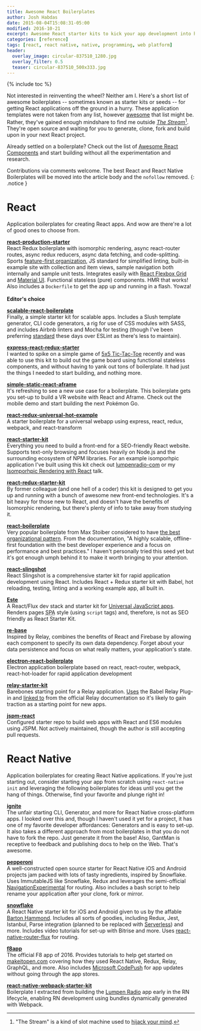 ```yaml
---
title: Awesome React Boilerplates
author: Josh Habdas
date: 2015-08-04T15:08:31-05:00
modified: 2016-10-21
excerpt: Awesome React starter kits to kick your app development into high gear.
categories: [reference]
tags: [react, react native, native, programming, web platform]
header:
  overlay_image: circular-837510_1280.jpg
  overlay_filter: 0.5
  teaser: circular-837510_500x333.jpg
---
```

{% include toc %}

Not interested in reinventing the wheel? Neither am I. Here's a short list of awesome boilerplates -- sometimes known as starter kits or seeds -- for getting React applications off the ground in a hurry. These application templates were not taken from any list, however <a rel="nofollow" href="https://github.com/sindresorhus/awesome">awesome</a> that list might be. Rather, they've gained enough mindshare to find me outside [*The Stream*](https://medium.com/matter/the-web-we-have-to-save-2eb1fe15a426)[^1]. They're open source and waiting for you to generate, clone, fork and build upon in your next React project.

Already settled on a boilerplate? Check out the list of [Awesome React Components](/awesome-react-components) and start building without all the experimentation and research.

Contributions via comments welcome. The best React and React Native Boilerplates will be moved into the article body and the `nofollow` removed.
{: .notice }

# React

Application boilerplates for creating React apps. And wow are there're a lot of good ones to choose from.

**[react-production-starter](https://github.com/jaredpalmer/react-production-starter)**
<br>React Redux boilerplate with isomorphic rendering, async react-router routes, async redux reducers, async data fetching, and code-splitting. Sports [feature-first organization](https://medium.com/front-end-hacking/the-secret-to-organization-in-functional-programming-913484e85fc9), JS standard for simplified linting, built-in example site with collection and item views, sample navigation both internally and sample unit tests. Integrates easily with [React Flexbox Grid](http://roylee0704.github.io/react-flexbox-grid/) and [Material UI](http://www.material-ui.com/). Functional stateless (pure) components. HMR that works! Also includes a `Dockerfile` to get the app up and running in a flash. Yowza!
<br><br>**Editor's choice**

**[scalable-react-boilerplate](https://github.com/RyanCCollins/scalable-react-boilerplate)**
<br>Finally, a simple starter kit for scalable apps. Includes a Slush template generator, CLI code generators, a rig for use of CSS modules with SASS, and includes Airbnb linters and Mocha for testing (though I've been preferring [standard](http://standardjs.com) these days over ESLint as there's less to maintain).

**[express-react-redux-starter](https://github.com/DimitriMikadze/express-react-redux-starter)**
<br>I wanted to spike on a simple game of [5x5 Tic-Tac-Toe](https://github.com/jhabdas/tictactoe/) recently and was able to use this kit to build out the game board using functional stateless components, and without having to yank out tons of boilerplate. It had just the things I needed to start building, and nothing more.

**[simple-static-react-aframe](https://github.com/Jon-Biz/simple-static-react-aframe)**
<br>It's refreshing to see a new use case for a boilerplate. This boilerplate gets you set-up to build a VR website with React and Aframe. Check out the mobile demo and start building the next Pokémon Go.

**[react-redux-universal-hot-example](https://github.com/erikras/react-redux-universal-hot-example/)**
<br>A starter boilerplate for a universal webapp using express, react, redux, webpack, and react-transform

**[react-starter-kit](https://github.com/kriasoft/react-starter-kit)**
<br>Everything you need to build a front-end for a SEO-friendly React website. Supports text-only browsing and focuses heavily on Node.js and the surrounding ecosystem of NPM libraries. For an example isomporhpic application I've built using this kit check out [lumpenradio-com](https://github.com/jhabdas/lumpenradio-com) or my [Isomporhpic Rendering with React](/talks/isomorphic-rendering-react/) talk.

**[react-redux-starter-kit](https://github.com/davezuko/react-redux-starter-kit)**
<br>By former colleague (and one hell of a coder) this kit is designed to get you up and running with a bunch of awesome new front-end technologies. It's a bit heavy for those new to React, and doesn't have the benefits of Isomorphic rendering, but there's plenty of info to take away from studying it.

**[react-boilerplate](https://github.com/mxstbr/react-boilerplate)**
<br>Very popular boilerplate from Max Stoiber considered to have [the best organizational pattern](https://medium.com/front-end-hacking/the-secret-to-organization-in-functional-programming-913484e85fc9). From the documentation, "A highly scalable, offline-first foundation with the best developer experience and a focus on performance and best practices." I haven't personally tried this seed yet but it's got enough umph behind it to make it worth bringing to your attention.

**[react-slingshot](https://github.com/coryhouse/react-slingshot)**
<br>React Slingshot is a comprehensive starter kit for rapid application development using React. Includes React + Redux starter kit with Babel, hot reloading, testing, linting and a working example app, all built in.

**[Este](https://github.com/este/este)**
<br>A React/Flux dev stack and starter kit for [Universal JavaScript apps](https://medium.com/@mjackson/universal-javascript-4761051b7ae9). Renders pages <abbr title="Single Page App">SPA</abbr> style (using `script` tags) and, therefore, is not as SEO friendly as React Starter Kit.

**[re-base](https://github.com/tylermcginnis/re-base)**
<br>Inspired by Relay, combines the benefits of React and Firebase by allowing each component to specify its own data dependency. Forget about your data persistence and focus on what really matters, your application's state.

**[electron-react-boilerplate](https://github.com/chentsulin/electron-react-boilerplate)**
<br>Electron application boilerplate based on react, react-router, webpack, react-hot-loader for rapid application development

**[relay-starter-kit](https://github.com/relayjs/relay-starter-kit)**
<br>Barebones starting point for a Relay application. [Uses](https://github.com/relayjs/relay-starter-kit/blob/37f1d13613db732b2d924a55cecf89c255ce0f40/package.json#L14) the Babel Relay Plug-in and [linked to](https://facebook.github.io/relay/docs/guides-babel-plugin.html#content) from the official Relay documentation so it's likely to gain traction as a starting point for new apps.

**[jspm-react](https://github.com/tinkertrain/jspm-react)**
<br>Configured starter repo to build web apps with React and ES6 modules using JSPM. Not actively maintained, though the author is still accepting pull requests.

# React Native

Application boilerplates for creating React Native applications. If you're just starting out, consider starting your app from scratch using `react-native init` and leveraging the following boilerplates for ideas until you get the hang of things. Otherwise, find your favorite and plunge right in!

**[ignite](https://github.com/infinitered/ignite)**
<br>The unfair starting CLI, Generator, and more for React Native cross-platform apps. I looked over this and, though I haven't used it yet for a project, it has one of my favorite developer affordances: Generators and is easy to set-up. It also takes a different approach from most boilerplates in that you do not have to fork the repo. Just generate it from the base! Also, GantMan is receptive to feedback and publishing docs to help on the Web. That's awesome.

**[pepperoni](http://getpepperoni.com/)**
<br>A well-constructed open source starter for React Native iOS and Android projects jam packed with lots of tasty ingredients, inspired by Snowflake. Uses ImmutableJS like Snowflake, Redux and leverages the semi-official [NavigationExperimental](https://facebook.github.io/react-native/docs/navigation.html#navigationexperimental) for routing. Also includes a bash script to help rename your application after your clone, fork or mirror.

**[snowflake](https://github.com/bartonhammond/snowflake)**
<br>A React Native starter kit for iOS and Android given to us by the affable [Barton Hammond](https://github.com/bartonhammond). Includes all sorts of goodies, including Redux, Jest, Istanbul, Parse integration (planned to be replaced with [Serverless](serverless.com)) and more. Includes video tutorials for set-up with Bitrise and more. Uses [react-native-router-flux](https://github.com/aksonov/react-native-router-flux) for routing.

**[f8app](https://github.com/fbsamples/f8app)**
<br>The official F8 app of 2016. Provides tutorials to help get started on [makeitopen.com](http://makeitopen.com) covering how they used React Native, Redux, Relay, GraphQL, and more. Also includes [Microsoft CodePush](https://github.com/Microsoft/react-native-code-push) for app updates without going through the app stores.

**[react-native-webpack-starter-kit](https://github.com/jhabdas/react-native-webpack-starter-kit)**
<br>Boilerplate I extracted from building the [Lumpen Radio](https://github.com/jhabdas/lumpen-radio) app early in the RN lifecycle, enabling RN development using bundles dynamically generated with Webpack.

[^1]: "The Stream" is a kind of slot machine used to [hijack your mind](https://medium.com/swlh/how-technology-hijacks-peoples-minds-from-a-magician-and-google-s-design-ethicist-56d62ef5edf3).
